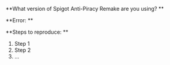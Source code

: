 **What version of Spigot Anti-Piracy Remake are you using? **


**Error: **


**Steps to reproduce: **
1. Step 1
2. Step 2
3. ...
